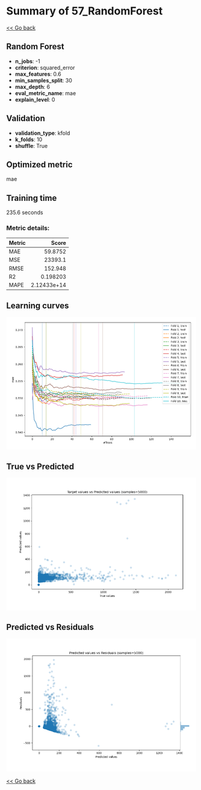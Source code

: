 # Summary of 57_RandomForest

[<< Go back](../README.md)


## Random Forest
- **n_jobs**: -1
- **criterion**: squared_error
- **max_features**: 0.6
- **min_samples_split**: 30
- **max_depth**: 6
- **eval_metric_name**: mae
- **explain_level**: 0

## Validation
 - **validation_type**: kfold
 - **k_folds**: 10
 - **shuffle**: True

## Optimized metric
mae

## Training time

235.6 seconds

### Metric details:
| Metric   |           Score |
|:---------|----------------:|
| MAE      |    59.8752      |
| MSE      | 23393.1         |
| RMSE     |   152.948       |
| R2       |     0.198203    |
| MAPE     |     2.12433e+14 |



## Learning curves
![Learning curves](learning_curves.png)
## True vs Predicted

![True vs Predicted](true_vs_predicted.png)


## Predicted vs Residuals

![Predicted vs Residuals](predicted_vs_residuals.png)



[<< Go back](../README.md)
